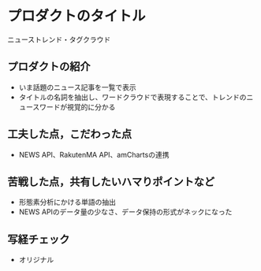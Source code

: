 # プロダクトのタイトル
ニューストレンド・タグクラウド

## プロダクトの紹介

- いま話題のニュース記事を一覧で表示
- タイトルの名詞を抽出し、ワードクラウドで表現することで、トレンドのニュースワードが視覚的に分かる

## 工夫した点，こだわった点

- NEWS API、RakutenMA API、amChartsの連携

## 苦戦した点，共有したいハマりポイントなど

- 形態素分析にかける単語の抽出
- NEWS APIのデータ量の少なさ、データ保持の形式がネックになった

## 写経チェック
- オリジナル